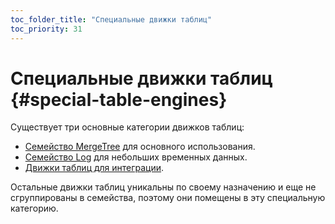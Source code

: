 ```yaml
---
toc_folder_title: "Специальные движки таблиц"
toc_priority: 31
---
```


# Специальные движки таблиц {#special-table-engines}

Существует три основные категории движков таблиц:

-   [Семейство MergeTree](../../../engines/table-engines/mergetree-family/index.md) для основного использования.
-   [Семейство Log](../../../engines/table-engines/log-family/index.md) для небольших временных данных.
-   [Движки таблиц для интеграции](../../../engines/table-engines/integrations/index.md).

Остальные движки таблиц уникальны по своему назначению и еще не сгруппированы в семейства, поэтому они помещены в эту специальную категорию.


